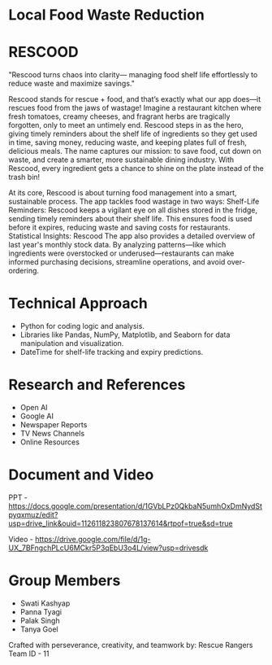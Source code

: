 # Local Food Waste Reduction


# RESCOOD

"Rescood turns chaos into clarity— managing food shelf life effortlessly to reduce waste and maximize savings."

Rescood stands for rescue + food, and that’s exactly what our app does—it rescues food from the jaws of wastage! Imagine a restaurant kitchen where fresh tomatoes, creamy cheeses, and fragrant herbs are tragically forgotten, only to meet an untimely end. Rescood steps in as the hero, giving timely reminders about the shelf life of ingredients so they get used in time, saving money, reducing waste, and keeping plates full of fresh, delicious meals. The name captures our mission: to save food, cut down on waste, and create a smarter, more sustainable dining industry. With Rescood, every ingredient gets a chance to shine on the plate instead of the trash bin!

At its core, Rescood is about turning food management into a smart, sustainable process. The app tackles food wastage in two ways:
Shelf-Life Reminders: Rescood keeps a vigilant eye on all dishes stored in the fridge, sending timely reminders about their shelf life. This ensures food is used before it expires, reducing waste and saving costs for restaurants.
Statistical Insights: Rescood The app also provides a detailed overview of last year's monthly stock data. By analyzing patterns—like which ingredients were overstocked or underused—restaurants can make informed purchasing decisions, streamline operations, and avoid over-ordering.



# Technical Approach

- Python for coding logic and analysis.
- Libraries like Pandas, NumPy, Matplotlib, and Seaborn for data manipulation and visualization.
- DateTime for shelf-life tracking and expiry predictions.



# Research and References

- Open AI
- Google AI
- Newspaper Reports
- TV News Channels
- Online Resources



# Document and Video
PPT - https://docs.google.com/presentation/d/1GVbLPz0QkbaN5umhOxDmNydStpyqxmuz/edit?usp=drive_link&ouid=112611823807678137614&rtpof=true&sd=true

Video - https://drive.google.com/file/d/1g-UX_7BFngchPLcU6MCkr5P3qEbU3o4L/view?usp=drivesdk



# Group Members 
- Swati Kashyap
- Panna Tyagi
- Palak Singh
- Tanya Goel


Crafted with perseverance, creativity, and teamwork by:
Rescue Rangers 
Team ID - 11
















